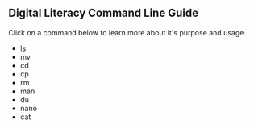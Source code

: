 ## Digital Literacy Command Line Guide

Click on a command below to learn more about it's purpose and usage.

* [ls](ls.md)
* mv
* cd
* cp
* rm
* man
* du
* nano
* cat
